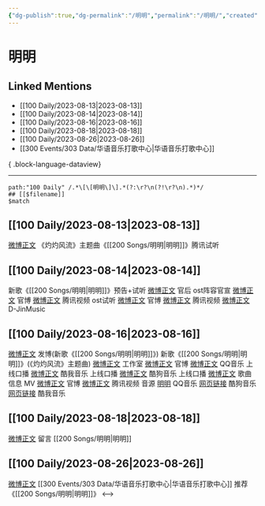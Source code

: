 ```yaml
---
{"dg-publish":true,"dg-permalink":"/明明","permalink":"/明明/","created":"2023-08-23T18:44:57.653+08:00","updated":"2023-08-28T18:55:06.432+08:00"}
---
```


# 明明

## Linked Mentions
- [[100 Daily/2023-08-13\|2023-08-13]]
- [[100 Daily/2023-08-14\|2023-08-14]]
- [[100 Daily/2023-08-16\|2023-08-16]]
- [[100 Daily/2023-08-18\|2023-08-18]]
- [[100 Daily/2023-08-26\|2023-08-26]]
- [[300 Events/303 Data/华语音乐打歌中心\|华语音乐打歌中心]]

{ .block-language-dataview}

---

```expander
path:"100 Daily" /.*\[\[明明\]\].*(?:\r?\n(?!\r?\n).*)*/
## [[$filename]]
$match
```
## [[100 Daily/2023-08-13\|2023-08-13]]
[微博正文](http://weibo.com/2118679500/Nep4bh51o) 《灼灼风流》主题曲《[[200 Songs/明明\|明明]]》腾讯试听
## [[100 Daily/2023-08-14\|2023-08-14]]
新歌《[[200 Songs/明明\|明明]]》预告+试听
[微博正文](http://weibo.com/5248300719/NeuQ74i2P) 官后
ost阵容官宣
[微博正文](https://weibo.com/7765336082/Nex5rF5iI) 官博
[微博正文](http://weibo.com/2591595652/Nex5s1knH) 腾讯视频
ost试听
[微博正文](https://weibo.com/7765336082/NexhDl9T1) 官博
[微博正文](http://weibo.com/2591595652/NexnA5vJz) 腾讯视频
[微博正文](http://weibo.com/7357047588/NexhFEE5K) D-JinMusic
## [[100 Daily/2023-08-16\|2023-08-16]]
[微博正文](https://weibo.com/1736988591/NeOLFfCP0) 发博(新歌《[[200 Songs/明明\|明明]]》)
新歌《[[200 Songs/明明\|明明]]》(《灼灼风流》主题曲)
[微博正文](http://weibo.com/7478855230/NeKsbC5LQ) 工作室
[微博正文](http://weibo.com/7765336082/NeKrL2Fe1) 官博
[微博正文](http://weibo.com/2169129705/NeKruaVcS) QQ音乐 上线口播
[微博正文](http://weibo.com/1738434147/NeKrutCIx) 酷我音乐 上线口播
[微博正文](http://weibo.com/1665103091/NeKrvmRjP) 酷狗音乐 上线口播
[微博正文](http://weibo.com/6466290670/NeKwRhAjp) 歌曲信息
MV
[微博正文](https://weibo.com/7765336082/NeOn2pZE8) 官博
[微博正文](https://weibo.com/2591595652/NeOn4bmK1) 腾讯视频
音源
[明明](https://weibo.cn/sinaurl?u=https%3A%2F%2Fi.y.qq.com%2Fv8%2Fplaysong.html%3Fsongid%3D429171991%26source%3Dyqq%26ADTAG%3Dhz_wb_sf%26channelId%3D10081987) QQ音乐
[网页链接](https://weibo.cn/sinaurl?u=https%3A%2F%2Fm3ws.kugou.com%2Fmixsong%2F8zxgrme4.html) 酷狗音乐
[网页链接](https://weibo.cn/sinaurl?u=http%3A%2F%2Fm.kuwo.cn%2Fnewh5app%2Fplay_detail%2F294514867) 酷我音乐
## [[100 Daily/2023-08-18\|2023-08-18]]
[微博正文](http://weibo.com/1736988591/NeOLFfCP0) 留言 [[200 Songs/明明\|明明]]
## [[100 Daily/2023-08-26\|2023-08-26]]
[微博正文](http://weibo.com/7186370005/Ngm7BClSy) [[300 Events/303 Data/华语音乐打歌中心\|华语音乐打歌中心]] 推荐《[[200 Songs/明明\|明明]]》
<-->